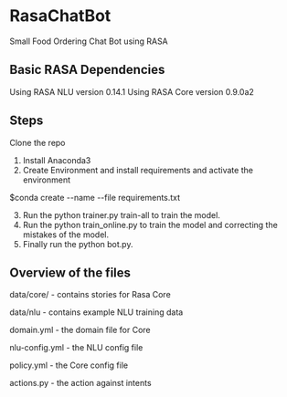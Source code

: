 # RasaChatBot
Small Food Ordering Chat Bot using RASA

## Basic RASA Dependencies
Using RASA NLU version 0.14.1
Using RASA Core version 0.9.0a2

## Steps
Clone the repo
1. Install Anaconda3
2. Create Environment and install requirements and activate the environment

$conda create --name <env-name> --file requirements.txt
  
3. Run the python trainer.py train-all to train the model.
4. Run the python train_online.py to train the model and correcting the mistakes of the model.
5. Finally run the python bot.py.

## Overview of the files
data/core/ - contains stories for Rasa Core

data/nlu - contains example NLU training data

domain.yml - the domain file for Core

nlu-config.yml - the NLU config file

policy.yml - the Core config file

actions.py - the action against intents
